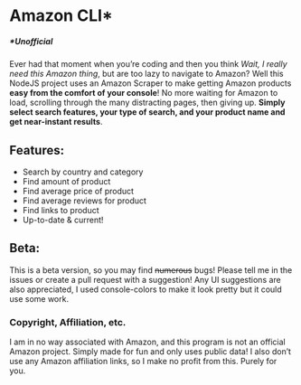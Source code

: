 # Amazon CLI*
##### *Unofficial

Ever had that moment when you’re coding and then you think *Wait, I really need this Amazon thing*, but are too lazy to navigate to Amazon? Well this NodeJS project uses an Amazon Scraper to make getting Amazon products **easy from the comfort of your console**! No more waiting for Amazon to load, scrolling through the many distracting pages, then giving up. **Simply select search features, your type of search, and your product name and get near-instant results**.

## Features:
- Search by country and category
- Find amount of product
- Find average price of product
- Find average reviews for product
- Find links to product
- Up-to-date & current!

## Beta:
This is a beta version, so you may find ~~numerous~~ bugs! Please tell me in the issues or create a pull request with a suggestion! Any UI suggestions are also appreciated, I used console-colors to make it look pretty but it could use some work.

### Copyright, Affiliation, etc.
I am in no way associated with Amazon, and this program is not an official Amazon project. Simply made for fun and only uses public data! I also don’t use any Amazon affiliation links, so I make no profit from this. Purely for you.
